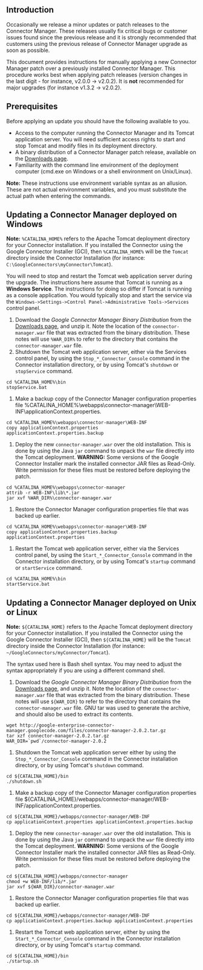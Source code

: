 ## Introduction ##

Occasionally we release a minor updates or patch releases to the Connector Manager.  These releases usually fix critical bugs or customer issues found since the previous release and it is strongly recommended that customers
using the previous release of Connector Manager upgrade as soon as possible.

This document provides instructions for manually applying a new Connector Manager patch over a previously installed
Connector Manager.  This procedure works best when applying patch releases (version changes in the last digit - for instance, v2.0.0 -> v2.0.2).   It is **not** recommended for major upgrades (for instance v1.3.2 -> v2.0.2).


## Prerequisites ##

Before applying an update you should have the following available to you.
  * Access to the computer running the Connector Manager and its Tomcat application server.  You will need sufficient access rights to start and stop Tomcat and modify files in its deployment directory.
  * A binary distribution of a Connector Manager patch release, available on the [Downloads page](http://code.google.com/p/google-enterprise-connector-manager/downloads/list).
  * Familiarity with the command line environment of the deployment computer (cmd.exe on Windows or a shell environment on Unix/Linux).

**Note:** These instructions use environment variable syntax as an allusion. These are not actual environment variables, and you must substitute the actual path when entering the commands.

## Updating a Connector Manager deployed on Windows ##

**Note:** `%CATALINA_HOME%` refers to the Apache Tomcat deployment directory for your Connector installation.  If you installed the Connector using the Google Connector Installer (GCI), then `%CATALINA_HOME%` will be the `Tomcat` directory inside the Connector Installation (for instance: `C:\GoogleConnectors\myConnector\Tomcat`).

You will need to stop and restart the Tomcat web application server during the upgrade.  The instructions here assume that Tomcat is running as a **Windows Service**.  The instructions for doing so differ if Tomcat is running as a console application.  You would typically stop and start the service via the `Windows->Settings->Control Panel->Administrative Tools->Services` control panel.

  1. Download the _Google Connector Manager Binary Distribution_ from the [Downloads page](http://code.google.com/p/google-enterprise-connector-manager/downloads/list), and unzip it.  Note the location of the `connector-manager.war` file that was extracted from the binary distribution.  These notes will use `%WAR_DIR%` to refer to the directory that contains the `connector-manager.war` file.
  1. Shutdown the Tomcat web application server, either via the Services control panel, by using the `Stop_*_Connector_Console` command in the Connector installation directory, or by using Tomcat's `shutdown` or  `stopService` command.
```
cd %CATALINA_HOME%\bin
stopService.bat
```
  1. Make a backup copy of the Connector Manager configuration properties file %CATALINA\_HOME%\webapps\connector-manager\WEB-INF\applicationContext.properties.
```
cd %CATALINA_HOME%\webapps\connector-manager\WEB-INF
copy applicationContext.properties applicationContext.properties.backup
```
  1. Deploy the new `connector-manager.war` over the old installation.  This is done by using the Java `jar` command to unpack the `war` file directly into the Tomcat deployment.  **WARNING:** Some versions of the Google Connector Installer mark the installed connector JAR files as Read-Only.  Write permission for these files must be restored before deploying the patch.
```
cd %CATALINA_HOME%\webapps\connector-manager
attrib -r WEB-INF\lib\*.jar
jar xvf %WAR_DIR%\connector-manager.war
```
  1. Restore the Connector Manager configuration properties file that was backed up earlier.
```
cd %CATALINA_HOME%\webapps\connector-manager\WEB-INF
copy applicationContext.properties.backup applicationContext.properties
```
  1. Restart the Tomcat web application server, either via the Services control panel, by using the `Start_*_Connector_Console` command in the Connector installation directory, or by using Tomcat's `startup` command or `startService` command.
```
cd %CATALINA_HOME%\bin
startService.bat
```

## Updating a Connector Manager deployed on Unix or Linux ##

**Note:** `${CATALINA_HOME}` refers to the Apache Tomcat deployment directory for your Connector installation.  If you installed the Connector using the Google Connector Installer (GCI), then `${CATALINA_HOME}` will be the
`Tomcat` directory inside the Connector Installation (for instance: `~/GoogleConnectors/myConnector/Tomcat`).

The syntax used here is Bash shell syntax.  You may need to adjust the syntax appropriately if you are using a different command shell.

  1. Download the _Google Connector Manager Binary Distribution_ from the [Downloads page](http://code.google.com/p/google-enterprise-connector-manager/downloads/list), and unzip it.  Note the location of the `connector-manager.war` file that was extracted from the binary distribution.  These notes will use `${WAR_DIR}` to refer to the directory that contains the `connector-manager.war` file. GNU tar was used to generate the archive, and should also be used to extract its contents.
```
wget http://google-enterprise-connector-manager.googlecode.com/files/connector-manager-2.0.2.tar.gz
tar xzf connector-manager-2.0.2.tar.gz
WAR_DIR=`pwd`/connector-manager-2.0.2
```
  1. Shutdown the Tomcat web application server either by using the `Stop_*_Connector_Console` command in the Connector installation directory, or by using Tomcat's `shutdown` command.
```
cd ${CATALINA_HOME}/bin
./shutdown.sh
```
  1. Make a backup copy of the Connector Manager configuration properties file ${CATALINA\_HOME}/webapps/connector-manager/WEB-INF/applicationContext.properties.
```
cd ${CATALINA_HOME}/webapps/connector-manager/WEB-INF
cp applicationContext.properties applicationContext.properties.backup
```
  1. Deploy the new `connector-manager.war` over the old installation.  This is done by using the Java `jar` command to unpack the `war` file directly into the Tomcat deployment.  **WARNING:** Some versions of the Google Connector Installer mark the installed connector JAR files as Read-Only.  Write permission for these files must be restored before deploying the patch.
```
cd ${CATALINA_HOME}/webapps/connector-manager
chmod +w WEB-INF/lib/*.jar
jar xvf ${WAR_DIR}/connector-manager.war
```
  1. Restore the Connector Manager configuration properties file that was backed up earlier.
```
cd ${CATALINA_HOME}/webapps/connector-manager/WEB-INF
cp applicationContext.properties.backup applicationContext.properties
```
  1. Restart the Tomcat web application server, either by using the `Start_*_Connector_Console` command in the Connector installation directory, or by using Tomcat's `startup` command.
```
cd ${CATALINA_HOME}/bin
./startup.sh 
```